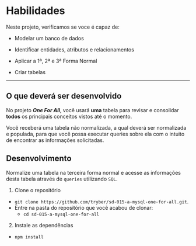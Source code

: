 # Habilidades
Neste projeto, verificamos se voce é capaz de:

  * Modelar um banco de dados

  * Identificar entidades, atributos e relacionamentos
  
  * Aplicar a 1ª, 2ª e 3ª Forma Normal

  * Criar tabelas

---

## O que deverá ser desenvolvido

No projeto ***One For All***, você usará **uma** tabela para revisar e consolidar **todos** os principais conceitos vistos até o momento.

Você receberá uma tabela não normalizada, a qual deverá ser normalizada e populada, para que você possa executar queries sobre ela com o intuito de encontrar as informações solicitadas.

## Desenvolvimento

Normalize uma tabela na terceira forma normal e acesse as informações desta tabela através de `queries` utilizando `SQL`.

1. Clone o repositório
  * `git clone https://github.com/tryber/sd-015-a-mysql-one-for-all.git`.
  * Entre na pasta do repositório que você acabou de clonar:
    * `cd sd-015-a-mysql-one-for-all`

2. Instale as dependências
  * `npm install`
